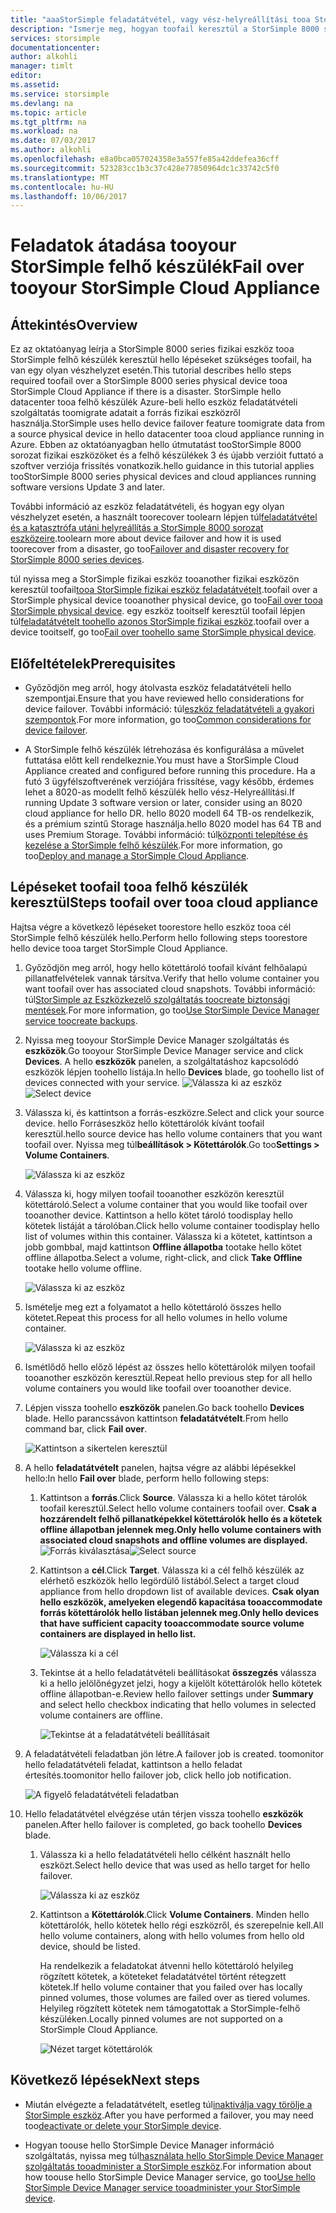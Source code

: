 ```yaml
---
title: "aaaStorSimple feladatátvétel, vagy vész-helyreállítási tooa StorSimple felhő készülék |} Microsoft Docs"
description: "Ismerje meg, hogyan toofail keresztül a StorSimple 8000 series fizikai eszköz tooa felhőalapú készüléket."
services: storsimple
documentationcenter: 
author: alkohli
manager: timlt
editor: 
ms.assetid: 
ms.service: storsimple
ms.devlang: na
ms.topic: article
ms.tgt_pltfrm: na
ms.workload: na
ms.date: 07/03/2017
ms.author: alkohli
ms.openlocfilehash: e8a0bca057024358e3a557fe85a42ddefea36cff
ms.sourcegitcommit: 523283cc1b3c37c428e77850964dc1c33742c5f0
ms.translationtype: MT
ms.contentlocale: hu-HU
ms.lasthandoff: 10/06/2017
---
```

# <a name="fail-over-tooyour-storsimple-cloud-appliance"></a><span data-ttu-id="76680-103">Feladatok átadása tooyour StorSimple felhő készülék</span><span class="sxs-lookup"><span data-stu-id="76680-103">Fail over tooyour StorSimple Cloud Appliance</span></span>

## <a name="overview"></a><span data-ttu-id="76680-104">Áttekintés</span><span class="sxs-lookup"><span data-stu-id="76680-104">Overview</span></span>

<span data-ttu-id="76680-105">Ez az oktatóanyag leírja a StorSimple 8000 series fizikai eszköz tooa StorSimple felhő készülék keresztül hello lépéseket szükséges toofail, ha van egy olyan vészhelyzet esetén.</span><span class="sxs-lookup"><span data-stu-id="76680-105">This tutorial describes hello steps required toofail over a StorSimple 8000 series physical device tooa StorSimple Cloud Appliance if there is a disaster.</span></span> <span data-ttu-id="76680-106">StorSimple hello datacenter tooa felhő készülék Azure-beli hello eszköz feladatátvételi szolgáltatás toomigrate adatait a forrás fizikai eszközről használja.</span><span class="sxs-lookup"><span data-stu-id="76680-106">StorSimple uses hello device failover feature toomigrate data from a source physical device in hello datacenter tooa cloud appliance running in Azure.</span></span> <span data-ttu-id="76680-107">Ebben az oktatóanyagban hello útmutatást tooStorSimple 8000 sorozat fizikai eszközöket és a felhő készülékek 3 és újabb verzióit futtató a szoftver verziója frissítés vonatkozik.</span><span class="sxs-lookup"><span data-stu-id="76680-107">hello guidance in this tutorial applies tooStorSimple 8000 series physical devices and cloud appliances running software versions Update 3 and later.</span></span>

<span data-ttu-id="76680-108">További információ az eszköz feladatátvételi, és hogyan egy olyan vészhelyzet esetén, a használt toorecover toolearn lépjen túl[feladatátvétel és a katasztrófa utáni helyreállítás a StorSimple 8000 sorozat eszközeire](storsimple-8000-device-failover-disaster-recovery.md).</span><span class="sxs-lookup"><span data-stu-id="76680-108">toolearn more about device failover and how it is used toorecover from a disaster, go too[Failover and disaster recovery for StorSimple 8000 series devices](storsimple-8000-device-failover-disaster-recovery.md).</span></span>

<span data-ttu-id="76680-109">túl nyissa meg a StorSimple fizikai eszköz tooanother fizikai eszközön keresztül toofail[tooa StorSimple fizikai eszköz feladatátvételt](storsimple-8000-device-failover-physical-device.md).</span><span class="sxs-lookup"><span data-stu-id="76680-109">toofail over a StorSimple physical device tooanother physical device, go too[Fail over tooa StorSimple physical device](storsimple-8000-device-failover-physical-device.md).</span></span> <span data-ttu-id="76680-110">egy eszköz tooitself keresztül toofail lépjen túl[feladatátvételt toohello azonos StorSimple fizikai eszköz](storsimple-8000-device-failover-same-device.md).</span><span class="sxs-lookup"><span data-stu-id="76680-110">toofail over a device tooitself, go too[Fail over toohello same StorSimple physical device](storsimple-8000-device-failover-same-device.md).</span></span>

## <a name="prerequisites"></a><span data-ttu-id="76680-111">Előfeltételek</span><span class="sxs-lookup"><span data-stu-id="76680-111">Prerequisites</span></span>

- <span data-ttu-id="76680-112">Győződjön meg arról, hogy átolvasta eszköz feladatátvételi hello szempontjai.</span><span class="sxs-lookup"><span data-stu-id="76680-112">Ensure that you have reviewed hello considerations for device failover.</span></span> <span data-ttu-id="76680-113">További információ: túl[eszköz feladatátvételi a gyakori szempontok](storsimple-8000-device-failover-disaster-recovery.md).</span><span class="sxs-lookup"><span data-stu-id="76680-113">For more information, go too[Common considerations for device failover](storsimple-8000-device-failover-disaster-recovery.md).</span></span>

- <span data-ttu-id="76680-114">A StorSimple felhő készülék létrehozása és konfigurálása a művelet futtatása előtt kell rendelkeznie.</span><span class="sxs-lookup"><span data-stu-id="76680-114">You must have a StorSimple Cloud Appliance created and configured before running this procedure.</span></span> <span data-ttu-id="76680-115">Ha a futó 3 ügyfélszoftverének verziójára frissítése, vagy később, érdemes lehet a 8020-as modellt felhő készülék hello vész-Helyreállítási.</span><span class="sxs-lookup"><span data-stu-id="76680-115">If running   Update 3 software version or later, consider using an 8020 cloud appliance for hello DR.</span></span> <span data-ttu-id="76680-116">hello 8020 modell 64 TB-os rendelkezik, és a prémium szintű Storage használja.</span><span class="sxs-lookup"><span data-stu-id="76680-116">hello 8020 model has 64 TB and uses Premium Storage.</span></span> <span data-ttu-id="76680-117">További információ: túl[központi telepítése és kezelése a StorSimple felhő készülék](storsimple-8000-cloud-appliance-u2.md).</span><span class="sxs-lookup"><span data-stu-id="76680-117">For more information, go too[Deploy and manage a StorSimple Cloud Appliance](storsimple-8000-cloud-appliance-u2.md).</span></span>

## <a name="steps-toofail-over-tooa-cloud-appliance"></a><span data-ttu-id="76680-118">Lépéseket toofail tooa felhő készülék keresztül</span><span class="sxs-lookup"><span data-stu-id="76680-118">Steps toofail over tooa cloud appliance</span></span>

<span data-ttu-id="76680-119">Hajtsa végre a következő lépéseket toorestore hello eszköz tooa cél StorSimple felhő készülék hello.</span><span class="sxs-lookup"><span data-stu-id="76680-119">Perform hello following steps toorestore hello device tooa target StorSimple Cloud Appliance.</span></span>

1.  <span data-ttu-id="76680-120">Győződjön meg arról, hogy hello kötettároló toofail kívánt felhőalapú pillanatfelvételek vannak társítva.</span><span class="sxs-lookup"><span data-stu-id="76680-120">Verify that hello volume container you want toofail over has associated cloud snapshots.</span></span> <span data-ttu-id="76680-121">További információ: túl[StorSimple az Eszközkezelő szolgáltatás toocreate biztonsági mentések](storsimple-8000-manage-backup-policies-u2.md).</span><span class="sxs-lookup"><span data-stu-id="76680-121">For more information, go too[Use StorSimple Device Manager service toocreate backups](storsimple-8000-manage-backup-policies-u2.md).</span></span>
2. <span data-ttu-id="76680-122">Nyissa meg tooyour StorSimple Device Manager szolgáltatás és **eszközök**.</span><span class="sxs-lookup"><span data-stu-id="76680-122">Go tooyour StorSimple Device Manager service and click **Devices**.</span></span> <span data-ttu-id="76680-123">A hello **eszközök** panelen, a szolgáltatáshoz kapcsolódó eszközök lépjen toohello listája.</span><span class="sxs-lookup"><span data-stu-id="76680-123">In hello **Devices** blade, go toohello list of devices connected with your service.</span></span>
    <span data-ttu-id="76680-124">![Válassza ki az eszköz](./media/storsimple-8000-device-failover-disaster-recovery/failover-cloud-dev1.png)</span><span class="sxs-lookup"><span data-stu-id="76680-124">![Select device](./media/storsimple-8000-device-failover-disaster-recovery/failover-cloud-dev1.png)</span></span>
3. <span data-ttu-id="76680-125">Válassza ki, és kattintson a forrás-eszközre.</span><span class="sxs-lookup"><span data-stu-id="76680-125">Select and click your source device.</span></span> <span data-ttu-id="76680-126">hello Forráseszköz hello kötettárolók kívánt toofail keresztül.</span><span class="sxs-lookup"><span data-stu-id="76680-126">hello source device has hello volume containers that you want toofail over.</span></span> <span data-ttu-id="76680-127">Nyissa meg túl**beállítások > Kötettárolók**.</span><span class="sxs-lookup"><span data-stu-id="76680-127">Go too**Settings > Volume Containers**.</span></span>

    ![Válassza ki az eszköz](./media/storsimple-8000-device-failover-disaster-recovery/failover-cloud-dev2.png)
    
4. <span data-ttu-id="76680-129">Válassza ki, hogy milyen toofail tooanother eszközön keresztül kötettároló.</span><span class="sxs-lookup"><span data-stu-id="76680-129">Select a volume container that you would like toofail over tooanother device.</span></span> <span data-ttu-id="76680-130">Kattintson a hello kötet tároló toodisplay hello kötetek listáját a tárolóban.</span><span class="sxs-lookup"><span data-stu-id="76680-130">Click hello volume container toodisplay hello list of volumes within this container.</span></span> <span data-ttu-id="76680-131">Válassza ki a kötetet, kattintson a jobb gombbal, majd kattintson **Offline állapotba** tootake hello kötet offline állapotba.</span><span class="sxs-lookup"><span data-stu-id="76680-131">Select a volume, right-click, and click **Take Offline** tootake hello volume offline.</span></span>

    ![Válassza ki az eszköz](./media/storsimple-8000-device-failover-disaster-recovery/failover-cloud-dev5.png)

5. <span data-ttu-id="76680-133">Ismételje meg ezt a folyamatot a hello kötettároló összes hello kötetet.</span><span class="sxs-lookup"><span data-stu-id="76680-133">Repeat this process for all hello volumes in hello volume container.</span></span>

     ![Válassza ki az eszköz](./media/storsimple-8000-device-failover-disaster-recovery/failover-cloud-dev7.png)

6. <span data-ttu-id="76680-135">Ismétlődő hello előző lépést az összes hello kötettárolók milyen toofail tooanother eszközön keresztül.</span><span class="sxs-lookup"><span data-stu-id="76680-135">Repeat hello previous step for all hello volume containers you would like toofail over tooanother device.</span></span>

7. <span data-ttu-id="76680-136">Lépjen vissza toohello **eszközök** panelen.</span><span class="sxs-lookup"><span data-stu-id="76680-136">Go back toohello **Devices** blade.</span></span> <span data-ttu-id="76680-137">Hello parancssávon kattintson **feladatátvételt**.</span><span class="sxs-lookup"><span data-stu-id="76680-137">From hello command bar, click **Fail over**.</span></span>

    ![Kattintson a sikertelen keresztül](./media/storsimple-8000-device-failover-disaster-recovery/failover-cloud-dev8.png)
8. <span data-ttu-id="76680-139">A hello **feladatátvételt** panelen, hajtsa végre az alábbi lépésekkel hello:</span><span class="sxs-lookup"><span data-stu-id="76680-139">In hello **Fail over** blade, perform hello following steps:</span></span>
   
    1. <span data-ttu-id="76680-140">Kattintson a **forrás**.</span><span class="sxs-lookup"><span data-stu-id="76680-140">Click **Source**.</span></span> <span data-ttu-id="76680-141">Válassza ki a hello kötet tárolók toofail keresztül.</span><span class="sxs-lookup"><span data-stu-id="76680-141">Select hello volume containers toofail over.</span></span> <span data-ttu-id="76680-142">**Csak a hozzárendelt felhő pillanatképekkel kötettárolók hello és a kötetek offline állapotban jelennek meg.**</span><span class="sxs-lookup"><span data-stu-id="76680-142">**Only hello volume containers with associated cloud snapshots and offline volumes are displayed.**</span></span>
        <span data-ttu-id="76680-143">![Forrás kiválasztása](./media/storsimple-8000-device-failover-disaster-recovery/failover-cloud-dev11.png)</span><span class="sxs-lookup"><span data-stu-id="76680-143">![Select source](./media/storsimple-8000-device-failover-disaster-recovery/failover-cloud-dev11.png)</span></span>
    2. <span data-ttu-id="76680-144">Kattintson a **cél**.</span><span class="sxs-lookup"><span data-stu-id="76680-144">Click **Target**.</span></span> <span data-ttu-id="76680-145">Válassza ki a cél felhő készülék az elérhető eszközök hello legördülő listából.</span><span class="sxs-lookup"><span data-stu-id="76680-145">Select a target cloud appliance from hello dropdown list of available devices.</span></span> <span data-ttu-id="76680-146">**Csak olyan hello eszközök, amelyeken elegendő kapacitása tooaccommodate forrás kötettárolók hello listában jelennek meg.**</span><span class="sxs-lookup"><span data-stu-id="76680-146">**Only hello devices that have sufficient capacity tooaccommodate source volume containers are displayed in hello list.**</span></span>

        ![Válassza ki a cél](./media/storsimple-8000-device-failover-disaster-recovery/failover-cloud-dev12.png)

    3. <span data-ttu-id="76680-148">Tekintse át a hello feladatátvételi beállításokat **összegzés** válassza ki a hello jelölőnégyzet jelzi, hogy a kijelölt kötettárolók hello kötetek offline állapotban-e.</span><span class="sxs-lookup"><span data-stu-id="76680-148">Review hello failover settings under **Summary** and select hello checkbox indicating that hello volumes in selected volume containers are offline.</span></span> 

        ![Tekintse át a feladatátvételi beállításait](./media/storsimple-8000-device-failover-disaster-recovery/failover-cloud-dev13.png)

9. <span data-ttu-id="76680-150">A feladatátvételi feladatban jön létre.</span><span class="sxs-lookup"><span data-stu-id="76680-150">A failover job is created.</span></span> <span data-ttu-id="76680-151">toomonitor hello feladatátvételi feladat, kattintson a hello feladat értesítés.</span><span class="sxs-lookup"><span data-stu-id="76680-151">toomonitor hello failover job, click hello job notification.</span></span>

    ![A figyelő feladatátvételi feladatban](./media/storsimple-8000-device-failover-disaster-recovery/failover-phy-dev13.png)

10. <span data-ttu-id="76680-153">Hello feladatátvétel elvégzése után térjen vissza toohello **eszközök** panelen.</span><span class="sxs-lookup"><span data-stu-id="76680-153">After hello failover is completed, go back toohello **Devices** blade.</span></span>

    1. <span data-ttu-id="76680-154">Válassza ki a hello feladatátvételi hello célként használt hello eszközt.</span><span class="sxs-lookup"><span data-stu-id="76680-154">Select hello device that was used as hello target for hello failover.</span></span>

       ![Válassza ki az eszköz](./media/storsimple-8000-device-failover-disaster-recovery/failover-phy-dev14.png)

    2. <span data-ttu-id="76680-156">Kattintson a **Kötettárolók**.</span><span class="sxs-lookup"><span data-stu-id="76680-156">Click **Volume Containers**.</span></span> <span data-ttu-id="76680-157">Minden hello kötettárolók, hello kötetek hello régi eszközről, és szerepelnie kell.</span><span class="sxs-lookup"><span data-stu-id="76680-157">All hello volume containers, along with hello volumes from hello old device, should be listed.</span></span>

       <span data-ttu-id="76680-158">Ha rendelkezik a feladatokat átvenni hello kötettároló helyileg rögzített kötetek, a köteteket feladatátvétel történt rétegzett kötetek.</span><span class="sxs-lookup"><span data-stu-id="76680-158">If hello volume container that you failed over has locally pinned volumes, those volumes are failed over as tiered volumes.</span></span> <span data-ttu-id="76680-159">Helyileg rögzített kötetek nem támogatottak a StorSimple-felhő készüléken.</span><span class="sxs-lookup"><span data-stu-id="76680-159">Locally pinned volumes are not supported on a StorSimple Cloud Appliance.</span></span>

       ![Nézet target kötettárolók](./media/storsimple-8000-device-failover-disaster-recovery/failover-phy-dev17.png)


## <a name="next-steps"></a><span data-ttu-id="76680-161">Következő lépések</span><span class="sxs-lookup"><span data-stu-id="76680-161">Next steps</span></span>

* <span data-ttu-id="76680-162">Miután elvégezte a feladatátvételt, esetleg túl[inaktiválja vagy törölje a StorSimple eszköz](storsimple-8000-deactivate-and-delete-device.md).</span><span class="sxs-lookup"><span data-stu-id="76680-162">After you have performed a failover, you may need too[deactivate or delete your StorSimple device](storsimple-8000-deactivate-and-delete-device.md).</span></span>

* <span data-ttu-id="76680-163">Hogyan toouse hello StorSimple Device Manager információ szolgáltatás, nyissa meg túl[használata hello StorSimple Device Manager szolgáltatás tooadminister a StorSimple eszköz](storsimple-8000-manager-service-administration.md).</span><span class="sxs-lookup"><span data-stu-id="76680-163">For information about how toouse hello StorSimple Device Manager service, go too[Use hello StorSimple Device Manager service tooadminister your StorSimple device](storsimple-8000-manager-service-administration.md).</span></span>

